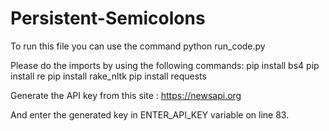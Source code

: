 # Persistent-Semicolons

To run this file you can use the command
python run_code.py

Please do the imports by using the following commands:
pip install bs4
pip install re
pip install rake_nltk
pip install requests

Generate the API key from this site : https://newsapi.org

And enter the generated key in ENTER_API_KEY variable on line 83.
